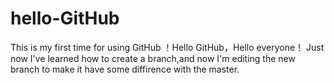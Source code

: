 # hello-GitHub
This is my first time for using GitHub ！Hello GitHub，Hello everyone！
Just now I've learned how to create a branch,and now I'm editing the new branch to make it have some diffirence with the master.

